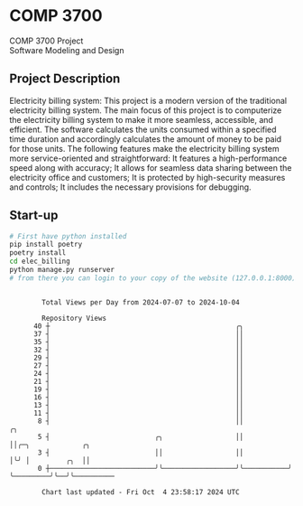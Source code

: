 # COMP 3700
COMP 3700 Project  
Software Modeling and Design
## Project Description
Electricity billing system: This project is a modern version of the traditional electricity billing system. The main focus of this project is to computerize the electricity billing system to make it more seamless, accessible, and efficient. The software calculates the units consumed within a specified time duration and accordingly calculates the amount of money to be paid for those units. The following features make the electricity billing system more service-oriented and straightforward: It features a high-performance speed along with accuracy; It allows for seamless data sharing between the electricity office and customers; It is protected by high-security measures and controls; It includes the necessary provisions for debugging.

## Start-up
```bash
# First have python installed
pip install poetry
poetry install
cd elec_billing
python manage.py runserver
# from there you can login to your copy of the website (127.0.0.1:8000), default creds are admin/admin
```

```

        Total Views per Day from 2024-07-07 to 2024-10-04

        Repository Views
      40 ┼                                              ╭╮
      37 ┤                                              ││
      35 ┤                                              ││
      32 ┤                                              ││
      29 ┤                                              ││
      27 ┤                                              ││
      24 ┤                                              ││
      21 ┤                                              ││
      19 ┤                                              ││
      16 ┤                                              ││
      13 ┤                                              ││
      11 ┤                                              ││
       8 ┤                                              ││           ╭╮
       5 ┤                          ╭╮                  ││           ││╭─╮             ╭╮
       3 ┤                          ││                  ││           │╰╯ │         ╭╮  ││
       0 ┼──────────────────────────╯╰──────────────────╯╰───────────╯   ╰─────────╯╰──╯╰──────────

        Chart last updated - Fri Oct  4 23:58:17 2024 UTC
        
```
